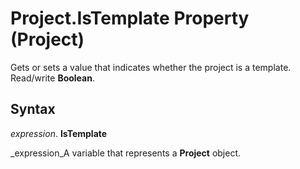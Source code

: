 
# Project.IsTemplate Property (Project)

Gets or sets a value that indicates whether the project is a template. Read/write  **Boolean**.


## Syntax

 _expression_. **IsTemplate**

 _expression_A variable that represents a  **Project** object.


